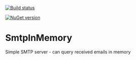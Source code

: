 [![Build status](https://ci.appveyor.com/api/projects/status/64aw6gj1onwdu60d/branch/master?svg=true)](https://ci.appveyor.com/project/NickLydon/smtpinmemory/branch/master)

[![NuGet version](https://badge.fury.io/nu/SmtpInMemory.svg)](https://badge.fury.io/nu/SmtpInMemory)


# SmtpInMemory
Simple SMTP server - can query received emails in memory

